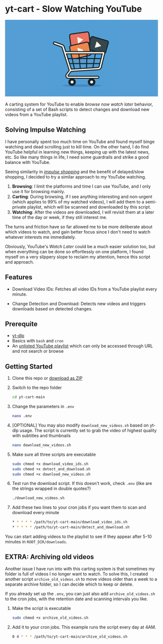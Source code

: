 # yt-cart - Slow Watching YouTube

![yt-cart banner](assets/banner.png "yt-cart banner")

A carting system for YouTube to enable *browse now watch later* behavior, consisting of a set of Bash scripts to detect changes and download new videos from a YouTube playlist.

## Solving Impulse Watching

I have personally spent too much time on YouTube and found myself binge watching and dead scrolling just to kill time. On the other hand, I do find YouTube helpful in learning new things, keeping up with the latest news, etc. So like many things in life, I need some guardrails and strike a good balance with YouTube.

Seeing similarity in [*impulse shopping*](https://www.bankrate.com/banking/what-is-slow-shopping/) and the benefit of delayed/slow shopping, I decided to try a similar approach to my YouTube watching.

1. **Browsing**: I limit the platforms and time I can use YouTube, and I only use it for browsing mainly.
2. **Carting**: During browsing, if I see anything interesting and non-urgent (which applies to 99% of my watched videos), I will add them to a semi-private playlist, which will be scanned and downloaded by this script.
3. **Watching**: After the videos are downloaded, I will revisit them at a later time of the day or week, if they still interest me.

The turns and friction have so far allowed me to be more deliberate about which videos to watch, and gain better focus since I don't need to watch whatever interests me immediately.

Obviously, YouTube's *Watch Later* could be a much easier solution too, but when everything can be done so effortlessly on one platform, I found myself on a very slippery slope to reclaim my attention, hence this script and approach.

## Features

* Download Video IDs: Fetches all video IDs from a YouTube playlist every minute.

* Change Detection and Download: Detects new videos and triggers downloads based on detected changes.

## Prerequite

* [yt-dlp](https://github.com/yt-dlp/yt-dlp)
* Basics with `bash` and `cron`
* An [unlisted YouTube playlist](https://support.google.com/youtube/answer/3127309?hl=en&co=GENIE.Platform%3DAndroid) which can only be accessed through URL and not search or browse

## Getting Started

1. Clone this repo or [download as ZIP](https://codeload.github.com/neuralhero/yt-cart/zip/refs/heads/main)
2. Switch to the repo folder

    ```bash
    cd yt-cart-main
    ```

3. Change the parameters in `.env`

    ```bash
    nano .env
    ```

4. [OPTIONAL] You may also modify `download_new_videos.sh` based on yt-dlp usage. The script is currently set to grab the video of highest quality with subtitles and thumbnails

    ```bash
    nano download_new_videos.sh
    ```

5. Make sure all three scripts are executable

    ```bash
    sudo chmod +x download_video_ids.sh
    sudo chmod +x detect_and_download.sh
    sudo chmod +x download_new_videos.sh
    ```

6. Test run the download script. If this doesn't work, check `.env` (like are the strings wrapped in double quotes?)

    ```bash
    ./download_new_videos.sh
    ```

7. Add these two lines to your cron jobs if you want them to scan and download every minute

    ```bash
    * * * * * /path/to/yt-cart-main/download_video_ids.sh
    * * * * * /path/to/yt-cart-main/detect_and_download.sh
    ```

You can start adding videos to the playlist to see if they appear after 5-10 minutes in `ROOT_DIR/downloads`.

## EXTRA: Archiving old videos

Another issue I have run into with this carting system is that sometimes my folder is full of videos I no longer want to watch. To solve this, I created another script `archive_old_videos.sh` to move videos older than a week to a separate archive folder, so I can decide which to keep or delete.

If you already set up the `.env`, you can just also add `archive_old_videos.sh` to the cron jobs, with the retention date and scanning intervals you like.

1. Make the script is executable

    ```bash
    sudo chmod +x archive_old_videos.sh
    ```

2. Add it to your cron jobs. This example runs the script every day at 4AM.

    ```bash
    0 4 * * * /path/to/yt-cart-main/archive_old_videos.sh
    ```
